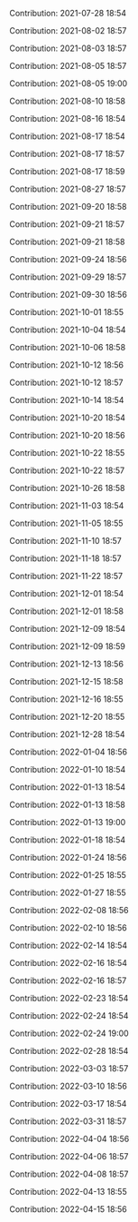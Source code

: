 Contribution: 2021-07-28 18:54

Contribution: 2021-08-02 18:57

Contribution: 2021-08-03 18:57

Contribution: 2021-08-05 18:57

Contribution: 2021-08-05 19:00

Contribution: 2021-08-10 18:58

Contribution: 2021-08-16 18:54

Contribution: 2021-08-17 18:54

Contribution: 2021-08-17 18:57

Contribution: 2021-08-17 18:59

Contribution: 2021-08-27 18:57

Contribution: 2021-09-20 18:58

Contribution: 2021-09-21 18:57

Contribution: 2021-09-21 18:58

Contribution: 2021-09-24 18:56

Contribution: 2021-09-29 18:57

Contribution: 2021-09-30 18:56

Contribution: 2021-10-01 18:55

Contribution: 2021-10-04 18:54

Contribution: 2021-10-06 18:58

Contribution: 2021-10-12 18:56

Contribution: 2021-10-12 18:57

Contribution: 2021-10-14 18:54

Contribution: 2021-10-20 18:54

Contribution: 2021-10-20 18:56

Contribution: 2021-10-22 18:55

Contribution: 2021-10-22 18:57

Contribution: 2021-10-26 18:58

Contribution: 2021-11-03 18:54

Contribution: 2021-11-05 18:55

Contribution: 2021-11-10 18:57

Contribution: 2021-11-18 18:57

Contribution: 2021-11-22 18:57

Contribution: 2021-12-01 18:54

Contribution: 2021-12-01 18:58

Contribution: 2021-12-09 18:54

Contribution: 2021-12-09 18:59

Contribution: 2021-12-13 18:56

Contribution: 2021-12-15 18:58

Contribution: 2021-12-16 18:55

Contribution: 2021-12-20 18:55

Contribution: 2021-12-28 18:54

Contribution: 2022-01-04 18:56

Contribution: 2022-01-10 18:54

Contribution: 2022-01-13 18:54

Contribution: 2022-01-13 18:58

Contribution: 2022-01-13 19:00

Contribution: 2022-01-18 18:54

Contribution: 2022-01-24 18:56

Contribution: 2022-01-25 18:55

Contribution: 2022-01-27 18:55

Contribution: 2022-02-08 18:56

Contribution: 2022-02-10 18:56

Contribution: 2022-02-14 18:54

Contribution: 2022-02-16 18:54

Contribution: 2022-02-16 18:57

Contribution: 2022-02-23 18:54

Contribution: 2022-02-24 18:54

Contribution: 2022-02-24 19:00

Contribution: 2022-02-28 18:54

Contribution: 2022-03-03 18:57

Contribution: 2022-03-10 18:56

Contribution: 2022-03-17 18:54

Contribution: 2022-03-31 18:57

Contribution: 2022-04-04 18:56

Contribution: 2022-04-06 18:57

Contribution: 2022-04-08 18:57

Contribution: 2022-04-13 18:55

Contribution: 2022-04-15 18:56

